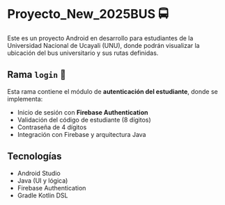 # Proyecto_New_2025BUS 🚍

Este es un proyecto Android en desarrollo para estudiantes de la Universidad Nacional de Ucayali (UNU), donde podrán visualizar la ubicación del bus universitario y sus rutas definidas.

## Rama `login` 🔐

Esta rama contiene el módulo de **autenticación del estudiante**, donde se implementa:

- Inicio de sesión con **Firebase Authentication**
- Validación del código de estudiante (8 dígitos)
- Contraseña de 4 dígitos
- Integración con Firebase y arquitectura Java

## Tecnologías

- Android Studio
- Java (UI y lógica)
- Firebase Authentication
- Gradle Kotlin DSL